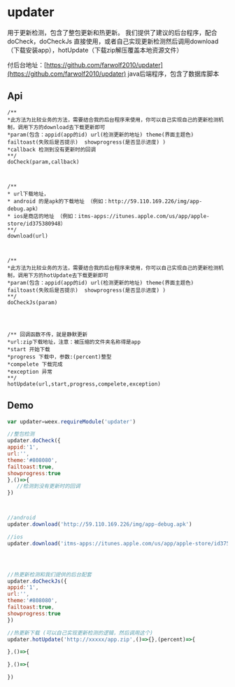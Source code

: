 # updater

用于更新检测，包含了整包更新和热更新。 我们提供了建议的后台程序，配合doCheck，doCheckJs 直接使用，或者自己实现更新检测然后调用download（下载安装app），hotUpdate（下载zip解压覆盖本地资源文件）

付后台地址：[https://github.com/farwolf2010/updater](https://github.com/farwolf2010/updater) java后端程序，包含了数据库脚本

## Api

```
/**
*此方法为比较业务的方法，需要结合我的后台程序来使用，你可以自己实现自己的更新检测机制，调用下方的download去下载更新即可
*param(包含：appid(app的id) url(检测更新的地址) theme(界面主题色) failtoast(失败后是否提示)  showprogress(是否显示进度) )
*callback 检测到没有更新时的回调
**/
doCheck(param,callback)



/**
* url下载地址，
* android 的是apk的下载地址 （例如：http://59.110.169.226/img/app-debug.apk）
* ios是商店的地址 （例如：itms-apps://itunes.apple.com/us/app/apple-store/id375380948）
**/
download(url)



/**
*此方法为比较业务的方法，需要结合我的后台程序来使用，你可以自己实现自己的更新检测机制，调用下方的hotUpdate去下载更新即可
*param(包含：appid(app的id) url(检测更新的地址) theme(界面主题色) failtoast(失败后是否提示)  showprogress(是否显示进度) )
**/
doCheckJs(param)




/** 回调函数不传，就是静默更新
*url:zip下载地址，注意：被压缩的文件夹名称得是app
*start 开始下载
*progress 下载中，参数:(percent)整型
*compelete 下载完成
*exception 异常
**/
hotUpdate(url,start,progress,compelete,exception)
```

## Demo

```js
var updater=weex.requireModule('updater')

//整包检测
updater.doCheck({
appid:'1',
url:'',
theme:'#808080',
failtoast:true,
showprogress:true
},()=>{
   //检测到没有更新时的回调
})



//android
updater.download('http://59.110.169.226/img/app-debug.apk')

//ios
updater.download('itms-apps://itunes.apple.com/us/app/apple-store/id375380948')




//热更新检测和我们提供的后台配套
updater.doCheckJs({
appid:'1',
url:'',
theme:'#808080',
failtoast:true,
showprogress:true
})

//热更新下载 (可以自己实现更新检测的逻辑，然后调用这个)
updater.hotUpdate('http://xxxxx/app.zip',()=>{},(percent)=>{

},()=>{

},()=>{

})
```



